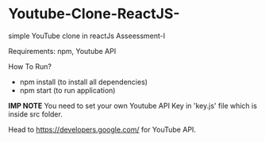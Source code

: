 # Youtube-Clone-ReactJS-
simple YouTube clone in reactJs Asseessment-I

Requirements: npm, Youtube API

How To Run?
- npm install (to install all dependencies)
- npm start (to run application)

**IMP NOTE**
You need to set your own Youtube API Key in 'key.js' file which is inside src folder.

Head to https://developers.google.com/ for YouTube API.
